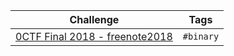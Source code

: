 | Challenge | Tags |
|-----------|------|
| [0CTF Final 2018 - freenote2018](0CTFFinal/2018/freenote2018) | `#binary` |

